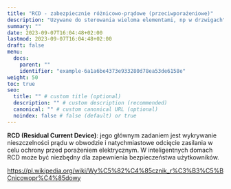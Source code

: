 ```yaml
---
title: "RCD - zabezpiecznie różnicowo-prądowe (przeciwporażeniowe)"
description: "Uzywane do sterowania wieloma elementami, np w drzwigach"
summary: ""
date: 2023-09-07T16:04:48+02:00
lastmod: 2023-09-07T16:04:48+02:00
draft: false
menu:
  docs:
    parent: ""
    identifier: "example-6a1a6be4373e933280d78ea53de6158e"
weight: 50
toc: true
seo:
  title: "" # custom title (optional)
  description: "" # custom description (recommended)
  canonical: "" # custom canonical URL (optional)
  noindex: false # false (default) or true
---
```


**RCD (Residual Current Device)**: jego głównym zadaniem jest wykrywanie nieszczelności prądu w obwodzie i natychmiastowe odcięcie zasilania w celu ochrony przed porażeniem elektrycznym. W inteligentnych domach RCD może być niezbędny dla zapewnienia bezpieczeństwa użytkowników.

https://pl.wikipedia.org/wiki/Wy%C5%82%C4%85cznik_r%C3%B3%C5%BCnicowopr%C4%85dowy
